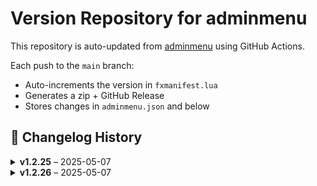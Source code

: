 # Version Repository for adminmenu

This repository is auto-updated from [adminmenu](https://github.com/jumalley/adminmenu) using GitHub Actions.

Each push to the `main` branch:
- Auto-increments the version in `fxmanifest.lua`
- Generates a zip + GitHub Release
- Stores changes in `adminmenu.json` and below

## 📌 Changelog History


<details>
<summary><strong>v1.2.25</strong> – 2025-05-07</summary>

**Changed Files:**


</details>

<details>
<summary><strong>v1.2.26</strong> – 2025-05-07</summary>

**Changed Files:**


</details>
